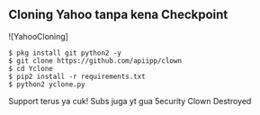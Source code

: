 ## Cloning Yahoo tanpa kena Checkpoint
![YahooCloning]
```
$ pkg install git python2 -y
$ git clone https://github.com/apiipp/clown
$ cd Yclone
$ pip2 install -r requirements.txt
$ python2 yclone.py
```
Support terus ya cuk!
Subs juga yt gua 5ecurity Clown Destroyed
